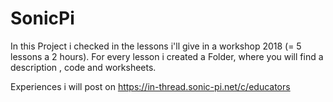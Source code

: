 # SonicPi
In this Project i checked in the lessons i'll give in a workshop 2018 (= 5 lessons a 2 hours).
For every lesson i created a Folder, where you will find a description , code and worksheets.

Experiences i will post on https://in-thread.sonic-pi.net/c/educators

